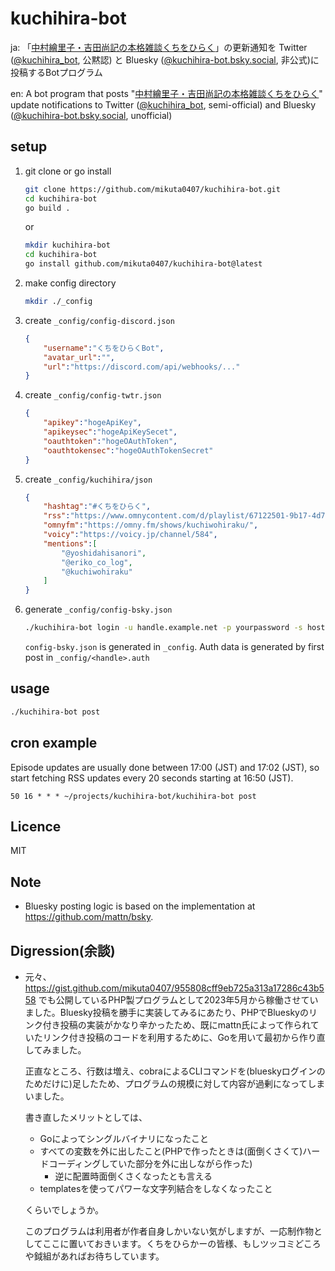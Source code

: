 # kuchihira-bot

ja: 「[中村繪里子・吉田尚記の本格雑談くちをひらく](https://omny.fm/shows/kuchiwohiraku?cloudflare-language=ja)」の更新通知を Twitter ([@kuchihira_bot](https://twitter.com/kuchihira_bot), 公黙認) と Bluesky ([@kuchihira-bot.bsky.social](https://bsky.app/profile/kuchihira-bot.bsky.social), 非公式)に投稿するBotプログラム

en: A bot program that posts "[中村繪里子・吉田尚記の本格雑談くちをひらく](https://omny.fm/shows/kuchiwohiraku?cloudflare-language=ja)" update notifications to Twitter ([@kuchihira_bot](https://twitter.com/kuchihira_bot), semi-official) and Bluesky ([@kuchihira-bot.bsky.social](https://bsky.app/profile/kuchihira-bot.bsky.social), unofficial)


## setup

1. git clone or go install
    ```bash
    git clone https://github.com/mikuta0407/kuchihira-bot.git
    cd kuchihira-bot
    go build .
    ```
    or
    ```bash
    mkdir kuchihira-bot
    cd kuchihira-bot
    go install github.com/mikuta0407/kuchihira-bot@latest
    ```
2. make config directory
    ```bash
    mkdir ./_config
    ```

3. create `_config/config-discord.json`
    ```json
    {
        "username":"くちをひらくBot",
        "avatar_url":"",
        "url":"https://discord.com/api/webhooks/..."
    }
    ```
4. create `_config/config-twtr.json`
    ```json
    {
        "apikey":"hogeApiKey",
        "apikeysec":"hogeApiKeySecet",
        "oauthtoken":"hogeOAuthToken",
        "oauthtokensec":"hogeOAuthTokenSecret"
    }
    ```
5. create `_config/kuchihira/json`
    ```json
    {
        "hashtag":"#くちをひらく",
        "rss":"https://www.omnycontent.com/d/playlist/67122501-9b17-4d77-84bd-a93d00dc791e/bf2b4e95-c669-4e1c-abcf-a98c00a5f513/b923e360-dc05-438d-be85-a98c00a5f517/podcast.rss",
        "omnyfm":"https://omny.fm/shows/kuchiwohiraku/",
        "voicy":"https://voicy.jp/channel/584",
        "mentions":[
            "@yoshidahisanori",
            "@eriko_co_log",
            "@kuchiwohiraku"
        ]
    }
    ```
6. generate `_config/config-bsky.json`
    ```bash
    ./kuchihira-bot login -u handle.example.net -p yourpassword -s host(optional)
    ```
    `config-bsky.json` is generated in `_config`.
    Auth data is generated by first post in `_config/<handle>.auth`

## usage
```bash
./kuchihira-bot post
```

## cron example
Episode updates are usually done between 17:00 (JST) and 17:02 (JST), so start fetching RSS updates every 20 seconds starting at 16:50 (JST).

```
50 16 * * * ~/projects/kuchihira-bot/kuchihira-bot post
```

## Licence

MIT

## Note

- Bluesky posting logic is based on the implementation at https://github.com/mattn/bsky.


## Digression(余談)
- 元々、 https://gist.github.com/mikuta0407/955808cff9eb725a313a17286c43b558 でも公開しているPHP製プログラムとして2023年5月から稼働させていました。Bluesky投稿を勝手に実装してみるにあたり、PHPでBlueskyのリンク付き投稿の実装がかなり辛かったため、既にmattn氏によって作られていたリンク付き投稿のコードを利用するために、Goを用いて最初から作り直してみました。

    正直なところ、行数は増え、cobraによるCLIコマンドを(blueskyログインのためだけに)足したため、プログラムの規模に対して内容が過剰になってしまいました。
    
    書き直したメリットとしては、
    - Goによってシングルバイナリになったこと
    - すべての変数を外に出したこと(PHPで作ったときは(面倒くさくて)ハードコーディングしていた部分を外に出しながら作った)
      - 逆に配置時面倒くさくなったとも言える
    - templatesを使ってパワーな文字列結合をしなくなったこと

    くらいでしょうか。

    このプログラムは利用者が作者自身しかいない気がしますが、一応制作物としてここに置いておきいます。くちをひらかーの皆様、もしツッコミどころや鉞組があればお待ちしています。
